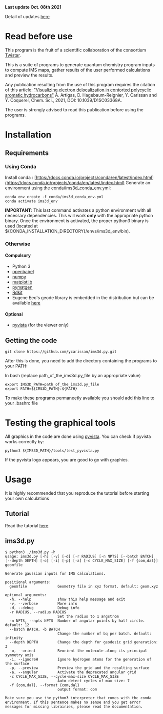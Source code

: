 __Last update Oct. 08th 2021__

Detail of updates [here](update_notes.md)

# Read before use
This program is the fruit of a scientific collaboration of the consortium [Twistar](https://twistar.home.blog/).

This is a suite of programs to generate quantum chemistry program inputs to compute IMS maps, gather results of the user performed calculations and preview the results.

Any publication resulting from the use of this program requires the citation of this article:
["Visualizing electron delocalization in contorted polycyclic aromatic hydrocarbons"](https://doi.org/10.1039/D1SC03368A)
A. Artigas, D. Hagebaum-Reignier, Y. Carissan and Y. Coquerel, Chem. Sci., 2021, DOI: 10.1039/D1SC03368A.

The user is strongly advised to read this publication before using the programs.

# Installation
## Requirements
### Using Conda
Install conda : [https://docs.conda.io/projects/conda/en/latest/index.html](https://docs.conda.io/projects/conda/en/latest/index.html)
Generate an environment using the conda/ims3d_conda_env.yml:
```
conda env create -f conda/ims3d_conda_env.yml
conda activate ims3d_env
```
__IMPORTANT__: This last command activates a python environment with all necessary dependencies. This will work __only__ with the appropriate
python binary.
Once the environment is activated, the proper python3 binary is used (located at ${CONDA_INSTALLATION_DIRECTORY}/envs/ims3d_env/bin).

### Otherwise
#### Compulsory
- Python 3
- [openbabel](http://openbabel.org/wiki/Main_Page)
- [numpy](https://numpy.org/)
- [matplotlib](https://matplotlib.org/)
- [pymatgen](https://pymatgen.org/)
- [Rdkit](http://rdkit.org/)
- Eugene Eeo's geode library is embedded in the distribution but can be available [here](https://github.com/eugene-eeo/spheres-from-triangles)
#### Optional
- [pyvista](https://www.pyvista.org/) (for the viewer only)

## Getting the code
```
git clone https://github.com/ycarissan/ims3d.py.git
```

After this is done, you need to add the directory containing the programs to your PATH:

In bash (replace path_of_the_ims3d.py_file by an appropriate value)
```
export IMS3D_PATH=path_of_the_ims3d.py_file
export PATH=${IMS3D_PATH}:${PATH}
```
To make these programs permaneetly available you should add this line to your .bashrc file

# Testing the graphical tools
All graphics in the code are done using [pyvista](https://www.pyvista.org/).
You can check if pyvista works correctly by:
```
python3 ${IMS3D_PATH}/tools/test_pyvista.py
```
If the pyvista logo appears, you are good to go with graphics.

# Usage
It is highly recommended that you reproduce the tutorial before starting your own calculations

## Tutorial
Read the tutorial [here](https://github.com/ycarissan/ims3d.py/blob/master/tutorial)

## ims3d.py

```
$ python3 ./ims3d.py -h
usage: ims3d.py [-h] [-v] [-d] [-r RADIUS] [-n NPTS] [--batch BATCH] [--depth DEPTH] [-o] [-i] [-p] [-a] [-c CYCLE_MAX_SIZE] [-f {com,dal}] geomfile

Generate gaussian inputs for IMS calculations.

positional arguments:
  geomfile              Geometry file in xyz format. default: geom.xyz

optional arguments:
  -h, --help            show this help message and exit
  -v, --verbose         More info
  -d, --debug           Debug info
  -r RADIUS, --radius RADIUS
                        Set the radius to 1 angstrom
  -n NPTS, --npts NPTS  Number of angular points by half circle. default: 12
  --batch BATCH, -b BATCH
                        Change the number of bq per batch. default: infinity
  --depth DEPTH         Change the depth for geodesic grid generation: 3
  -o, --orient          Reorient the molecule along its principal symmetry axis
  -i, --ignoreH         Ignore hydrogen atoms for the generation of the surface
  -p, --preview         Preview the grid and the resulting surface
  -a, --angular         Activate the deprecated angular grid
  -c CYCLE_MAX_SIZE, --cycle-max-size CYCLE_MAX_SIZE
                        Auto detect cycles of max size: 7
  -f {com,dal}, --format {com,dal}
                        output format: com

Make sure you use the python3 interpreter that comes with the conda environment. If this sentence makes no sense and you get error messages for missing librairies, please read the documentation.

```
